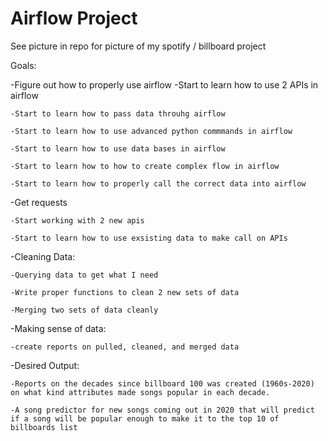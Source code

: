 # Airflow Project
See picture in repo for picture of my spotify / billboard project

Goals:

-Figure out how to properly use airflow
	-Start to learn how to use 2 APIs in airflow

	-Start to learn how to pass data throuhg airflow

	-Start to learn how to use advanced python commmands in airflow

	-Start to learn how to use data bases in airflow

	-Start to learn how to how to create complex flow in airflow 

	-Start to learn how to properly call the correct data into airflow


-Get requests

	-Start working with 2 new apis

	-Start to learn how to use exsisting data to make call on APIs

-Cleaning Data:

	-Querying data to get what I need 

	-Write proper functions to clean 2 new sets of data

	-Merging two sets of data cleanly

-Making sense of data:

	-create reports on pulled, cleaned, and merged data

-Desired Output:

	-Reports on the decades since billboard 100 was created (1960s-2020) on what kind attributes made songs popular in each decade.

	-A song predictor for new songs coming out in 2020 that will predict if a song will be popular enough to make it to the top 10 of billboards list 

	
